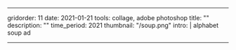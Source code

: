 ---

gridorder: 11
date: 2021-01-21
tools: collage, adobe photoshop
title: ""
description: ""
time_period: 2021
thumbnail: "/soup.png"
intro: |
 alphabet soup ad



---